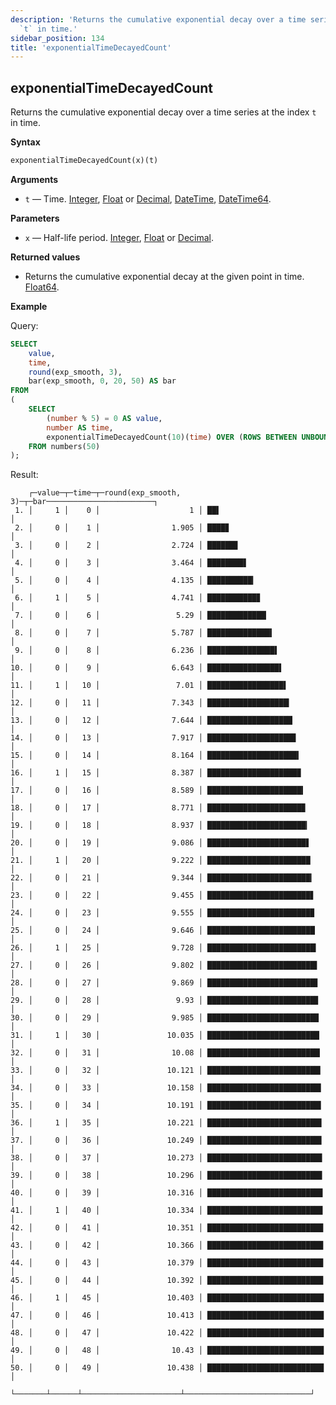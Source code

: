 ```yaml
---
description: 'Returns the cumulative exponential decay over a time series at the index
  `t` in time.'
sidebar_position: 134
title: 'exponentialTimeDecayedCount'
---
```


## exponentialTimeDecayedCount 

Returns the cumulative exponential decay over a time series at the index `t` in time.

**Syntax**

```sql
exponentialTimeDecayedCount(x)(t)
```

**Arguments**

- `t` — Time. [Integer](../../../sql-reference/data-types/int-uint.md), [Float](../../../sql-reference/data-types/float.md) or [Decimal](../../../sql-reference/data-types/decimal.md), [DateTime](../../data-types/datetime.md), [DateTime64](../../data-types/datetime64.md).

**Parameters**

- `x` — Half-life period. [Integer](../../../sql-reference/data-types/int-uint.md), [Float](../../../sql-reference/data-types/float.md) or [Decimal](../../../sql-reference/data-types/decimal.md).

**Returned values**

- Returns the cumulative exponential decay at the given point in time. [Float64](../../data-types/float.md).

**Example**

Query:

```sql
SELECT
    value,
    time,
    round(exp_smooth, 3),
    bar(exp_smooth, 0, 20, 50) AS bar
FROM
(
    SELECT
        (number % 5) = 0 AS value,
        number AS time,
        exponentialTimeDecayedCount(10)(time) OVER (ROWS BETWEEN UNBOUNDED PRECEDING AND CURRENT ROW) AS exp_smooth
    FROM numbers(50)
);
```

Result:

```response
    ┌─value─┬─time─┬─round(exp_smooth, 3)─┬─bar────────────────────────┐
 1. │     1 │    0 │                    1 │ ██▌                        │
 2. │     0 │    1 │                1.905 │ ████▊                      │
 3. │     0 │    2 │                2.724 │ ██████▊                    │
 4. │     0 │    3 │                3.464 │ ████████▋                  │
 5. │     0 │    4 │                4.135 │ ██████████▎                │
 6. │     1 │    5 │                4.741 │ ███████████▊               │
 7. │     0 │    6 │                 5.29 │ █████████████▏             │
 8. │     0 │    7 │                5.787 │ ██████████████▍            │
 9. │     0 │    8 │                6.236 │ ███████████████▌           │
10. │     0 │    9 │                6.643 │ ████████████████▌          │
11. │     1 │   10 │                 7.01 │ █████████████████▌         │
12. │     0 │   11 │                7.343 │ ██████████████████▎        │
13. │     0 │   12 │                7.644 │ ███████████████████        │
14. │     0 │   13 │                7.917 │ ███████████████████▊       │
15. │     0 │   14 │                8.164 │ ████████████████████▍      │
16. │     1 │   15 │                8.387 │ ████████████████████▉      │
17. │     0 │   16 │                8.589 │ █████████████████████▍     │
18. │     0 │   17 │                8.771 │ █████████████████████▉     │
19. │     0 │   18 │                8.937 │ ██████████████████████▎    │
20. │     0 │   19 │                9.086 │ ██████████████████████▋    │
21. │     1 │   20 │                9.222 │ ███████████████████████    │
22. │     0 │   21 │                9.344 │ ███████████████████████▎   │
23. │     0 │   22 │                9.455 │ ███████████████████████▋   │
24. │     0 │   23 │                9.555 │ ███████████████████████▉   │
25. │     0 │   24 │                9.646 │ ████████████████████████   │
26. │     1 │   25 │                9.728 │ ████████████████████████▎  │
27. │     0 │   26 │                9.802 │ ████████████████████████▌  │
28. │     0 │   27 │                9.869 │ ████████████████████████▋  │
29. │     0 │   28 │                 9.93 │ ████████████████████████▊  │
30. │     0 │   29 │                9.985 │ ████████████████████████▉  │
31. │     1 │   30 │               10.035 │ █████████████████████████  │
32. │     0 │   31 │                10.08 │ █████████████████████████▏ │
33. │     0 │   32 │               10.121 │ █████████████████████████▎ │
34. │     0 │   33 │               10.158 │ █████████████████████████▍ │
35. │     0 │   34 │               10.191 │ █████████████████████████▍ │
36. │     1 │   35 │               10.221 │ █████████████████████████▌ │
37. │     0 │   36 │               10.249 │ █████████████████████████▌ │
38. │     0 │   37 │               10.273 │ █████████████████████████▋ │
39. │     0 │   38 │               10.296 │ █████████████████████████▋ │
40. │     0 │   39 │               10.316 │ █████████████████████████▊ │
41. │     1 │   40 │               10.334 │ █████████████████████████▊ │
42. │     0 │   41 │               10.351 │ █████████████████████████▉ │
43. │     0 │   42 │               10.366 │ █████████████████████████▉ │
44. │     0 │   43 │               10.379 │ █████████████████████████▉ │
45. │     0 │   44 │               10.392 │ █████████████████████████▉ │
46. │     1 │   45 │               10.403 │ ██████████████████████████ │
47. │     0 │   46 │               10.413 │ ██████████████████████████ │
48. │     0 │   47 │               10.422 │ ██████████████████████████ │
49. │     0 │   48 │                10.43 │ ██████████████████████████ │
50. │     0 │   49 │               10.438 │ ██████████████████████████ │
    └───────┴──────┴──────────────────────┴────────────────────────────┘
```
